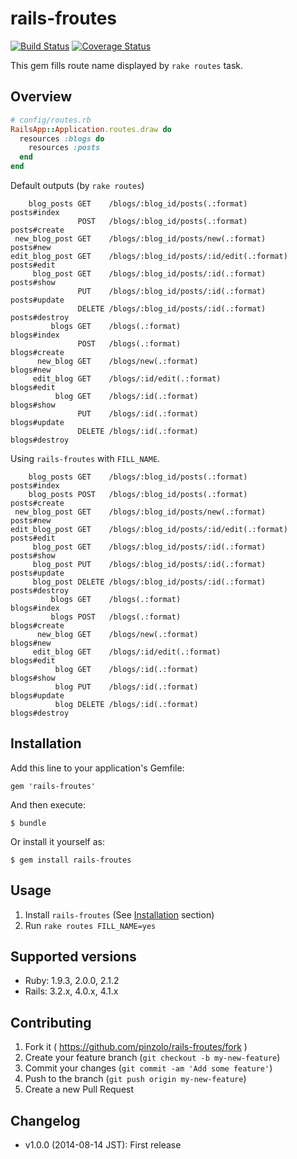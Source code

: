 # rails-froutes

[![Build Status](https://secure.travis-ci.org/pinzolo/rails-froutes.png)](http://travis-ci.org/pinzolo/rails-froutes)
[![Coverage Status](https://coveralls.io/repos/pinzolo/rails-froutes/badge.png)](https://coveralls.io/r/pinzolo/rails-froutes)

This gem fills route name displayed by `rake routes` task.

## Overview

```ruby
# config/routes.rb
RailsApp::Application.routes.draw do
  resources :blogs do
    resources :posts
  end
end
```

Default outputs (by `rake routes`)

```
    blog_posts GET    /blogs/:blog_id/posts(.:format)          posts#index
               POST   /blogs/:blog_id/posts(.:format)          posts#create
 new_blog_post GET    /blogs/:blog_id/posts/new(.:format)      posts#new
edit_blog_post GET    /blogs/:blog_id/posts/:id/edit(.:format) posts#edit
     blog_post GET    /blogs/:blog_id/posts/:id(.:format)      posts#show
               PUT    /blogs/:blog_id/posts/:id(.:format)      posts#update
               DELETE /blogs/:blog_id/posts/:id(.:format)      posts#destroy
         blogs GET    /blogs(.:format)                         blogs#index
               POST   /blogs(.:format)                         blogs#create
      new_blog GET    /blogs/new(.:format)                     blogs#new
     edit_blog GET    /blogs/:id/edit(.:format)                blogs#edit
          blog GET    /blogs/:id(.:format)                     blogs#show
               PUT    /blogs/:id(.:format)                     blogs#update
               DELETE /blogs/:id(.:format)                     blogs#destroy
```

Using `rails-froutes` with `FILL_NAME`.

```
    blog_posts GET    /blogs/:blog_id/posts(.:format)          posts#index
    blog_posts POST   /blogs/:blog_id/posts(.:format)          posts#create
 new_blog_post GET    /blogs/:blog_id/posts/new(.:format)      posts#new
edit_blog_post GET    /blogs/:blog_id/posts/:id/edit(.:format) posts#edit
     blog_post GET    /blogs/:blog_id/posts/:id(.:format)      posts#show
     blog_post PUT    /blogs/:blog_id/posts/:id(.:format)      posts#update
     blog_post DELETE /blogs/:blog_id/posts/:id(.:format)      posts#destroy
         blogs GET    /blogs(.:format)                         blogs#index
         blogs POST   /blogs(.:format)                         blogs#create
      new_blog GET    /blogs/new(.:format)                     blogs#new
     edit_blog GET    /blogs/:id/edit(.:format)                blogs#edit
          blog GET    /blogs/:id(.:format)                     blogs#show
          blog PUT    /blogs/:id(.:format)                     blogs#update
          blog DELETE /blogs/:id(.:format)                     blogs#destroy
```

## Installation

Add this line to your application's Gemfile:

    gem 'rails-froutes'

And then execute:

    $ bundle

Or install it yourself as:

    $ gem install rails-froutes

## Usage

1. Install `rails-froutes` (See [Installation](#installation) section)
1. Run `rake routes FILL_NAME=yes`

## Supported versions

- Ruby: 1.9.3, 2.0.0, 2.1.2
- Rails: 3.2.x, 4.0.x, 4.1.x

## Contributing

1. Fork it ( https://github.com/pinzolo/rails-froutes/fork )
2. Create your feature branch (`git checkout -b my-new-feature`)
3. Commit your changes (`git commit -am 'Add some feature'`)
4. Push to the branch (`git push origin my-new-feature`)
5. Create a new Pull Request

## Changelog

- v1.0.0  (2014-08-14 JST):  First release
